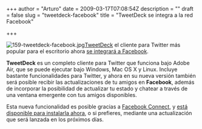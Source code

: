 +++
author = "Arturo"
date = 2009-03-17T07:08:54Z
description = ""
draft = false
slug = "tweetdeck-facebook"
title = "TweetDeck se integra a la red Facebook"

+++

<img class="alignleft" src="http://geeksan.com/wp-content/uploads/import/159-tweetdeck-facebook.jpg" alt="159-tweetdeck-facebook.jpg" /><a href="http://geek.cl/wp-content/uploads/2009/03/beta">TweetDeck</a> el cliente para Twitter más popular para el escritorio ahora <a href="http://geek.cl/wp-content/uploads/2009/03/tweetdeck-joins-the-facebook-connect-army">se integrará a Facebook</a>.

<strong>TweetDeck</strong> es un completo cliente para Twitter que funciona bajo Adobe Air, que se puede ejecutar bajo Windows, Mac OS X y Linux. Incluye bastante funcionalidades para Twitter, y ahora en su nueva versión también será posible recibir las actualizaciones de tu amigos en <strong>Facebook</strong>, además de incorporar la posibilidad de actualizar tu estado y chatear a través de una ventana emergente con tus amigos disponibles.

Esta nueva funcionalidad es posible gracias a <a href="http://developers.facebook.com/connect.php">Facebook Connect</a>, y <a href="http://geek.cl/wp-content/uploads/2009/03/tweetdeck.posterous.com">está disponible para instalarla ahora</a>, o si prefieres, mediante una actualización que será lanzada en los próximos días.